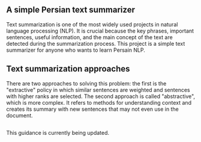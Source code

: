 ## A simple Persian text summarizer 
Text summarization is one of the most widely used projects in natural language processing (NLP). It is crucial because the key phrases, important sentences, useful information, and the main concept of the text are detected during the summarization process. This project is a simple text summarizer for anyone who wants to learn Persain NLP.
## Text summarization approaches
There are two approaches to solving this problem: the first is the "extractive" policy in which similar sentences are weighted and sentences with higher ranks are selected. The second approach is called "abstractive", which is more complex. It refers to methods for understanding context and creates its summary with new sentences that may not even use in the document.
## 
This guidance is currently being updated.
